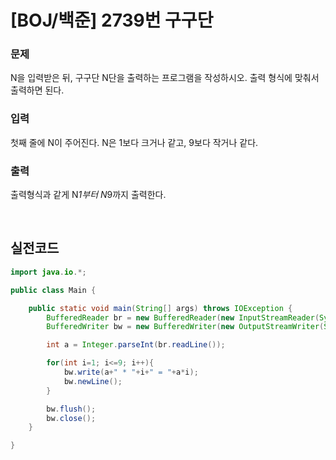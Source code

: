 # [BOJ/백준] 2739번 구구단

### 문제

N을 입력받은 뒤, 구구단 N단을 출력하는 프로그램을 작성하시오. 출력 형식에 맞춰서 출력하면 된다.

### 입력

첫째 줄에 N이 주어진다. N은 1보다 크거나 같고, 9보다 작거나 같다.

### 출력

출력형식과 같게 N*1부터 N*9까지 출력한다.

<br/>

## 실전코드

```java
import java.io.*;

public class Main {

    public static void main(String[] args) throws IOException {
        BufferedReader br = new BufferedReader(new InputStreamReader(System.in));
        BufferedWriter bw = new BufferedWriter(new OutputStreamWriter(System.out));

        int a = Integer.parseInt(br.readLine());

        for(int i=1; i<=9; i++){
            bw.write(a+" * "+i+" = "+a*i);
            bw.newLine();
        }

        bw.flush();
        bw.close();
    }

}

```
